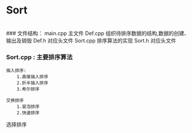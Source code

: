 # Sort 
<br>
### 文件结构：
		main.cpp	    主文件
			Def.cpp		组织待排序数据的结构,数据的创建、输出及销毁
				Def.h   对应头文件
			Sort.cpp	排序算法的实现
				Sort.h	对应头文件

### Sort.cpp : 主要排序算法
	插入排序:
    	1.直接插入排序
    	2.折半插入排序
    	3.希尔排序

    交换排序
    	1.冒泡排序
    	2.快速排序
选择排序

